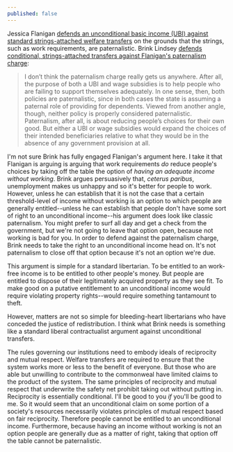 ```yaml
---
published: false
---
```



Jessica Flanigan [defends an unconditional basic income (UBI) against standard strings-attached welfare transfers](http://bleedingheartlibertarians.com/2014/06/is-living-on-the-dole-bad-for-you/) on the grounds that the strings, such as work requirements, are paternalistic. Brink Lindsey [defends conditional, strings-attached transfers against Flanigan's paternalism charge](http://bleedingheartlibertarians.com/2014/06/why-living-on-the-dole-is-bad-for-you/):

>I don’t think the paternalism charge really gets us anywhere. After all, the purpose of both a UBI and wage subsidies is to help people who are failing to support themselves adequately. In one sense, then, both policies are paternalistic, since in both cases the state is assuming a paternal role of providing for dependents. Viewed from another angle, though, neither policy is properly considered paternalistic. Paternalism, after all, is about reducing people’s choices for their own good. But either a UBI or wage subsidies would expand the choices of their intended beneficiaries relative to what they would be in the absence of any government provision at all.

I'm not sure Brink has fully engaged Flanigan's argument here. I take it that Flanigan is arguing is arguing that work requirements *do* reduce people's choices by taking off the table the option of *having an adequate income without working*. Brink argues persuasively that, *ceterus paribus*,  unemployment makes us unhappy and so it's better for people to work. However, unless he can establish that it is not the case that a certain threshold-level of income without working is an option to which people are generally entitled--unless he can establish that people don't have some sort of right to an unconditional income--his argument does look like classic paternalism. You might prefer to surf all day and get a check from the government, but we're not going to leave that option open, because not working is bad for you.  In order to defend against the paternalism charge, Brink needs to take the right to an unconditional income head on. It's not paternalism to close off that option because it's not an option we're due.

 This argument is simple for a standard libertarian. To be entitled to an work-free income is to be entitled to other people's money. But people are entitled to dispose of their legitimately acquired property as they see fit. To make good on a putative entitlement to an unconditional income would require violating property rights--would require something tantamount to theft. 
 
However, matters are not so simple for bleeding-heart libertarians who have conceded the justice of redistribution. I think what Brink needs is something like a standard liberal contractualist argument against unconditional transfers. 

The rules governing our institutions need to embody ideals of reciprocity and mutual respect. Welfare transfers are required to ensure that the system works more or less to the benefit of everyone. But those who are able but unwilling to contribute to the commonweal have limited claims to the product of the system. The same principles of reciprocity and mutual respect that underwrite the safety net prohibit taking out without putting in. Reciprocity is essentially conditional. I'll be good to you *if* you'll be good to me. So it would seem that an unconditional claim on some portion of a society's resources necessarily violates principles of mutual respect based on fair reciprocity. Therefore people cannot be entitled to an unconditional income. Furthermore, because having an income without working is not an option people are generally due as a matter of right, taking that option off the table cannot be paternalistic. 